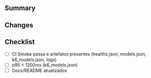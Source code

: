 <!-- idempotency_key: pr-template-2025-10-21-v1 -->
## Summary
## Changes
## Checklist
- [ ] CI Smoke passa e artefatos presentes (healthz.json, models.json, k6_models.json, logs)
- [ ] p95 < 1200ms (k6_models.json)
- [ ] Docs/README atualizados
